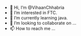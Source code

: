 - 👋 Hi, I’m @VihaanChhabria
- 👀 I’m interested in FTC.
- 🌱 I’m currently learning java.
- 💞️ I’m looking to collaborate on ...
- 📫 How to reach me ...

<!---
VihaanChhabria/VihaanChhabria is a ✨ special ✨ repository because its `README.md` (this file) appears on your GitHub profile.
You can click the Preview link to take a look at your changes.
--->
